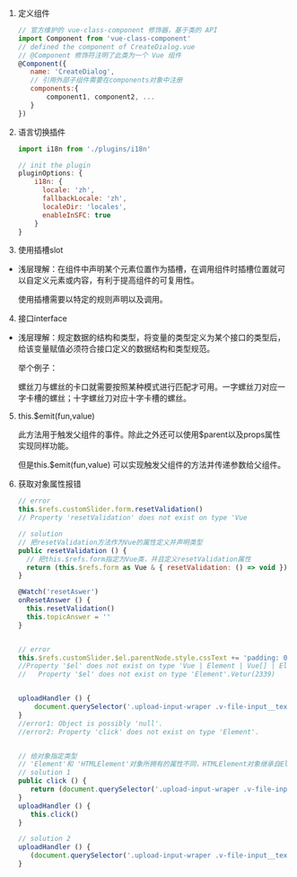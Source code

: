 1. 定义组件
    ```js
    // 官方维护的 vue-class-component 修饰器，基于类的 API
    import Component from 'vue-class-component'
    // defined the component of CreateDialog.vue
    // @Component 修饰符注明了此类为一个 Vue 组件
    @Component({
       name: 'CreateDialog',
       // 引用外部子组件需要在components对象中注册
       components:{
           component1, component2, ...
       }
    })
    ```

2. 语言切换插件
   ```js
   import i18n from './plugins/i18n'

   // init the plugin
   pluginOptions: {
       i18n: {
         locale: 'zh',
         fallbackLocale: 'zh',
         localeDir: 'locales',
         enableInSFC: true
       }
   }
   ```

3. 使用插槽slot

- 浅层理解：在组件中声明某个元素位置作为插槽，在调用组件时插槽位置就可以自定义元素或内容，有利于提高组件的可复用性。

    使用插槽需要以特定的规则声明以及调用。

4. 接口interface

- 浅层理解：规定数据的结构和类型，将变量的类型定义为某个接口的类型后，给该变量赋值必须符合接口定义的数据结构和类型规范。

    举个例子：

    螺丝刀与螺丝的卡口就需要按照某种模式进行匹配才可用。一字螺丝刀对应一字卡槽的螺丝；十字螺丝刀对应十字卡槽的螺丝。


5. this.$emit(fun,value) 

    此方法用于触发父组件的事件。除此之外还可以使用$parent以及props属性实现同样功能。

    但是this.$emit(fun,value) 可以实现触发父组件的方法并传递参数给父组件。

6. 获取对象属性报错

    ```js
    // error
    this.$refs.customSlider.form.resetValidation()
    // Property 'resetValidation' does not exist on type 'Vue

    // solution
    // 把resetValidation方法作为Vue的属性定义并声明类型
    public resetValidation () {
      // 把this.$refs.form指定为Vue类，并且定义resetValidation属性
      return (this.$refs.form as Vue & { resetValidation: () => void }).resetValidation()
    }

    @Watch('resetAswer')
    onResetAnswer () {
      this.resetValidation()
      this.topicAnswer = ''
    }

    ```

    ```js

    // error
    this.$refs.customSlider.$el.parentNode.style.cssText += 'padding: 0 55px;'
    //Property '$el' does not exist on type 'Vue | Element | Vue[] | Element[]'.
    //   Property '$el' does not exist on type 'Element'.Vetur(2339)

    ```

    ```js

    uploadHandler () {
        document.querySelector('.upload-input-wraper .v-file-input__text').click()
    }
    //error1: Object is possibly 'null'.
    //error2: Property 'click' does not exist on type 'Element'.
    
    
    // 给对象指定类型
    // 'Element'和 'HTMLElement'对象所拥有的属性不同，HTMLElement对象继承自Element
    // solution 1
    public click () {
       return (document.querySelector('.upload-input-wraper .v-file-input__text') as HTMLElement).click()
    }
    uploadHandler () {
       this.click()
    }

    // solution 2
    uploadHandler () {
       (document.querySelector('.upload-input-wraper .v-file-input__text') as HTMLElement).click()
    }

    ```

